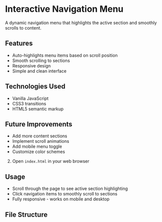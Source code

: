 # Interactive Navigation Menu

A dynamic navigation menu that highlights the active section and smoothly scrolls to content.

## Features
- Auto-highlights menu items based on scroll position
- Smooth scrolling to sections
- Responsive design
- Simple and clean interface


## Technologies Used
- Vanilla JavaScript
- CSS3 transitions
- HTML5 semantic markup

## Future Improvements
- Add more content sections
- Implement scroll animations
- Add mobile menu toggle
- Customize color schemes

2. Open `index.html` in your web browser

## Usage
- Scroll through the page to see active section highlighting
- Click navigation items to smoothly scroll to sections
- Fully responsive - works on mobile and desktop

## File Structure